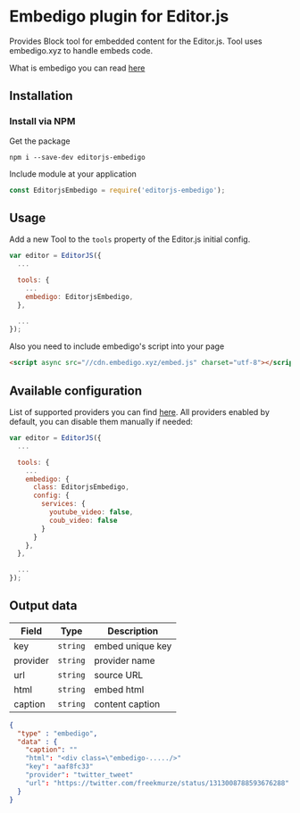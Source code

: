 # Embedigo plugin for Editor.js

Provides Block tool for embedded content for the Editor.js. Tool uses embedigo.xyz to handle embeds code.

What is embedigo you can read [here](https://embedigo.xyz/docs#what-is-embedigo)


## Installation

### Install via NPM

Get the package

```shell
npm i --save-dev editorjs-embedigo
```

Include module at your application

```javascript
const EditorjsEmbedigo = require('editorjs-embedigo');
```

## Usage

Add a new Tool to the `tools` property of the Editor.js initial config.

```javascript
var editor = EditorJS({
  ...

  tools: {
    ...
    embedigo: EditorjsEmbedigo,
  },

  ...
});
```

Also you need to include embedigo's script into your page

```html
<script async src="//cdn.embedigo.xyz/embed.js" charset="utf-8"></script>
```

## Available configuration

List of supported providers you can find [here](https://embedigo.xyz/docs#features). All providers enabled by default, you can disable them manually if needed:

```javascript
var editor = EditorJS({
  ...

  tools: {
    ...
    embedigo: {
      class: EditorjsEmbedigo,
      config: {
        services: {
          youtube_video: false,
          coub_video: false
        }
      }
    },
  },

  ...
});
```

## Output data

| Field     | Type     | Description
| --------- | -------- | -----------
| key       | `string` | embed unique key
| provider  | `string` | provider name
| url       | `string` | source URL
| html      | `string` | embed html
| caption   | `string` | content caption


```json
{
  "type" : "embedigo",
  "data" : {
    "caption": ""
    "html": "<div class=\"embedigo-...../>"
    "key": "aaf8fc33"
    "provider": "twitter_tweet"
    "url": "https://twitter.com/freekmurze/status/1313008788593676288"
  }
}
```